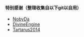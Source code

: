 #### 特别感谢（整理收集自以下git以自用）      

- [NobyDa](https://github.com/NobyDa/Script/tree/master)
- [DivineEngine](https://github.com/DivineEngine/Profiles/tree/master)
- [Tartarus2014](https://github.com/Tartarus2014)
